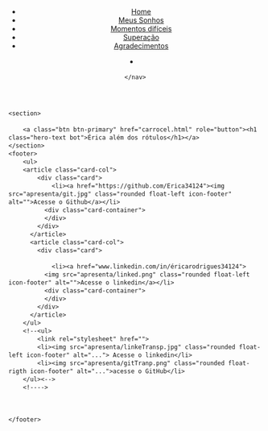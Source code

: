 <!DOCTYPE html>
<html lang="pt-BR">
<head>
    <meta charset="UTF-8">
    <meta http-equiv="X-UA-Compatible" content="IE=edge">
    <meta name="viewport" content="width=device-width, initial-scale=1.0">
    <title>´Érica Além dos rótulos</title>
    <link rel="stylesheet" href="apresenta.css">
    <script src="https://cdn.jsdelivr.net/npm/bootstrap@5.0.0-beta3/dist/js/bootstrap.bundle.min.js" integrity="sha384-JEW9xMcG8R+pH31jmWH6WWP0WintQrMb4s7ZOdauHnUtxwoG2vI5DkLtS3qm9Ekf" crossorigin="anonymous"></script>
    <script src="https://cdn.jsdelivr.net/npm/@popperjs/core@2.9.1/dist/umd/popper.min.js" integrity="sha384-SR1sx49pcuLnqZUnnPwx6FCym0wLsk5JZuNx2bPPENzswTNFaQU1RDvt3wT4gWFG" crossorigin="anonymous"></script>
<script src="https://cdn.jsdelivr.net/npm/bootstrap@5.0.0-beta3/dist/js/bootstrap.min.js" integrity="sha384-j0CNLUeiqtyaRmlzUHCPZ+Gy5fQu0dQ6eZ/xAww941Ai1SxSY+0EQqNXNE6DZiVc" crossorigin="anonymous"></script>



</head>
<body>
    <audio src="apresenta/Rag n Bone Man - Human (Official Video)_50k.mp3" autoplay ></audio>
    <header >
     <main>      
    <nav>
        <ul>
            <li class="color-yellow"><a href="apresenta.html">Home</a></li>
            <li class="color-yellow"><a href="carrocel.html">Meus Sonhos</a></li>
            <li class="color-yellow"><a href="dificuldades.html">Momentos difíceis</a></li>
            <li class="color-yellow"><a href="superar.html">Superação</a></li>
            <li class="color-yellow"><a href="agradecer.html">Agradecimentos</a></li>
        </ul>
        <li>
       
    </nav>
   </main> 
    </header>
    
    <section>
        
        <a class="btn btn-primary" href="carrocel.html" role="button"><h1 class="hero-text bot">Érica além dos rótulos</h1></a>
    </section>
    <footer>
        <ul>
        <article class="card-col">
            <div class="card">
                <li><a href="https://github.com/Erica34124"><img src="apresenta/git.jpg" class="rounded float-left icon-footer" alt="">Acesse o Github</a></li>
              <div class="card-container">
              </div>
            </div>
          </article>
          <article class="card-col">
            <div class="card">
                
                <li><a href="www.linkedin.com/in/éricarodrigues34124">
              <img src="apresenta/linked.png" class="rounded float-left icon-footer" alt="">Acesse o linkedin</a></li>
              <div class="card-container">
              </div>
            </div>
          </article>
        </ul>
        <!--<ul>
            <link rel="stylesheet" href="">
            <li><img src="apresenta/linkeTransp.jpg" class="rounded float-left icon-footer" alt="..."> Acesse o linkedin</li>
            <li><img src="apresenta/gitTranp.png" class="rounded float-rigth icon-footer" alt="...">acesse o GitHub</li>
        </ul><-->
        <!---->
        
        

    </footer>
    
</body>
</html>
